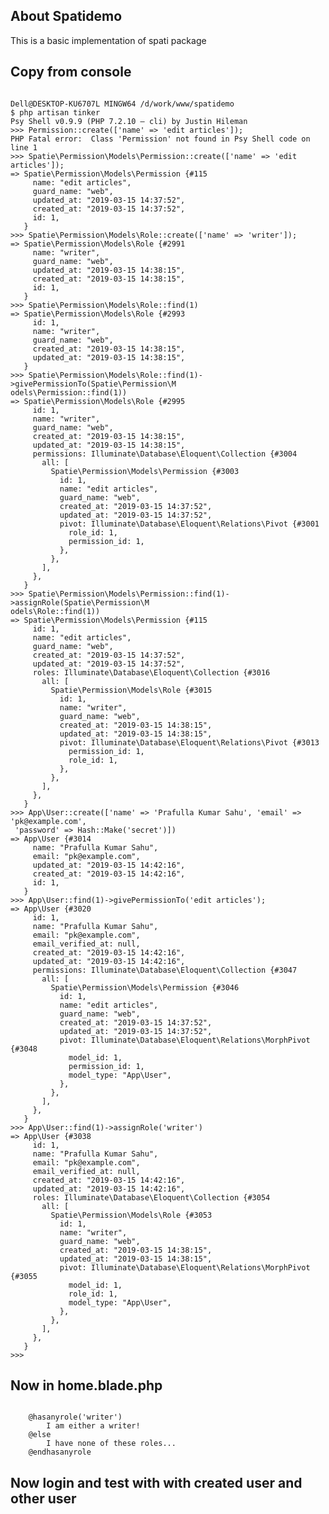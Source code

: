 
## About Spatidemo

This is a basic implementation of spati package

## Copy from console

<code>
Dell@DESKTOP-KU6707L MINGW64 /d/work/www/spatidemo
$ php artisan tinker
Psy Shell v0.9.9 (PHP 7.2.10 — cli) by Justin Hileman
>>> Permission::create(['name' => 'edit articles']);
PHP Fatal error:  Class 'Permission' not found in Psy Shell code on line 1
>>> Spatie\Permission\Models\Permission::create(['name' => 'edit articles']);
=> Spatie\Permission\Models\Permission {#115
     name: "edit articles",
     guard_name: "web",
     updated_at: "2019-03-15 14:37:52",
     created_at: "2019-03-15 14:37:52",
     id: 1,
   }
>>> Spatie\Permission\Models\Role::create(['name' => 'writer']);
=> Spatie\Permission\Models\Role {#2991
     name: "writer",
     guard_name: "web",
     updated_at: "2019-03-15 14:38:15",
     created_at: "2019-03-15 14:38:15",
     id: 1,
   }
>>> Spatie\Permission\Models\Role::find(1)
=> Spatie\Permission\Models\Role {#2993
     id: 1,
     name: "writer",
     guard_name: "web",
     created_at: "2019-03-15 14:38:15",
     updated_at: "2019-03-15 14:38:15",
   }
>>> Spatie\Permission\Models\Role::find(1)->givePermissionTo(Spatie\Permission\M
odels\Permission::find(1))
=> Spatie\Permission\Models\Role {#2995
     id: 1,
     name: "writer",
     guard_name: "web",
     created_at: "2019-03-15 14:38:15",
     updated_at: "2019-03-15 14:38:15",
     permissions: Illuminate\Database\Eloquent\Collection {#3004
       all: [
         Spatie\Permission\Models\Permission {#3003
           id: 1,
           name: "edit articles",
           guard_name: "web",
           created_at: "2019-03-15 14:37:52",
           updated_at: "2019-03-15 14:37:52",
           pivot: Illuminate\Database\Eloquent\Relations\Pivot {#3001
             role_id: 1,
             permission_id: 1,
           },
         },
       ],
     },
   }
>>> Spatie\Permission\Models\Permission::find(1)->assignRole(Spatie\Permission\M
odels\Role::find(1))
=> Spatie\Permission\Models\Permission {#115
     id: 1,
     name: "edit articles",
     guard_name: "web",
     created_at: "2019-03-15 14:37:52",
     updated_at: "2019-03-15 14:37:52",
     roles: Illuminate\Database\Eloquent\Collection {#3016
       all: [
         Spatie\Permission\Models\Role {#3015
           id: 1,
           name: "writer",
           guard_name: "web",
           created_at: "2019-03-15 14:38:15",
           updated_at: "2019-03-15 14:38:15",
           pivot: Illuminate\Database\Eloquent\Relations\Pivot {#3013
             permission_id: 1,
             role_id: 1,
           },
         },
       ],
     },
   }
>>> App\User::create(['name' => 'Prafulla Kumar Sahu', 'email' => 'pk@example.com',
 'password' => Hash::Make('secret')])
=> App\User {#3014
     name: "Prafulla Kumar Sahu",
     email: "pk@example.com",
     updated_at: "2019-03-15 14:42:16",
     created_at: "2019-03-15 14:42:16",
     id: 1,
   }
>>> App\User::find(1)->givePermissionTo('edit articles');
=> App\User {#3020
     id: 1,
     name: "Prafulla Kumar Sahu",
     email: "pk@example.com",
     email_verified_at: null,
     created_at: "2019-03-15 14:42:16",
     updated_at: "2019-03-15 14:42:16",
     permissions: Illuminate\Database\Eloquent\Collection {#3047
       all: [
         Spatie\Permission\Models\Permission {#3046
           id: 1,
           name: "edit articles",
           guard_name: "web",
           created_at: "2019-03-15 14:37:52",
           updated_at: "2019-03-15 14:37:52",
           pivot: Illuminate\Database\Eloquent\Relations\MorphPivot {#3048
             model_id: 1,
             permission_id: 1,
             model_type: "App\User",
           },
         },
       ],
     },
   }
>>> App\User::find(1)->assignRole('writer')
=> App\User {#3038
     id: 1,
     name: "Prafulla Kumar Sahu",
     email: "pk@example.com",
     email_verified_at: null,
     created_at: "2019-03-15 14:42:16",
     updated_at: "2019-03-15 14:42:16",
     roles: Illuminate\Database\Eloquent\Collection {#3054
       all: [
         Spatie\Permission\Models\Role {#3053
           id: 1,
           name: "writer",
           guard_name: "web",
           created_at: "2019-03-15 14:38:15",
           updated_at: "2019-03-15 14:38:15",
           pivot: Illuminate\Database\Eloquent\Relations\MorphPivot {#3055
             model_id: 1,
             role_id: 1,
             model_type: "App\User",
           },
         },
       ],
     },
   }
>>>
</code>

## Now in home.blade.php

<code>
    @hasanyrole('writer')
        I am either a writer!
    @else
        I have none of these roles...
    @endhasanyrole
</code>

## Now login and test with with created user and other user